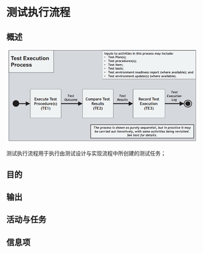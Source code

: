 # 测试执行流程

## 概述

![](../../../../../.gitbook/assets/image%20%2897%29.png)

测试执行流程用于执行由测试设计与实现流程中所创建的测试任务；



## 目的

## 输出

## 活动与任务

## 信息项

